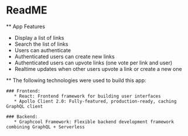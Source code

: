 # ReadME

** App Features

   * Display a list of links
   * Search the list of links
   * Users can authenticate
   * Authenticated users can create new links
   * Authenticated users can upvote links (one vote per link and user)
   * Realtime updates when other users upvote a link or create a new one

** The following technologies were used to build this app: 

    ### Frontend:
       * React: Frontend framework for building user interfaces
       * Apollo Client 2.0: Fully-featured, production-ready, caching GraphQL client

    ### Backend:
       * Graphcool Framework: Flexible backend development framework combining GraphQL + Serverless
